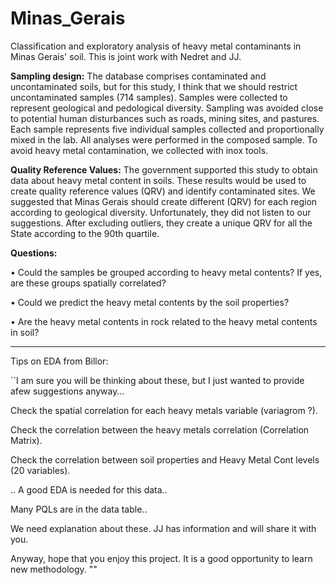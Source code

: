 # Minas_Gerais
Classification and exploratory analysis of heavy metal contaminants in Minas Gerais' soil. This is joint work with Nedret and JJ.

<b>Sampling design:</b>
The database comprises contaminated and uncontaminated soils, but for this study, I think that we should restrict uncontaminated samples (714 samples). Samples were collected to represent geological and pedological diversity. Sampling was avoided close to potential human disturbances such as roads, mining sites, and pastures. Each sample represents five individual samples collected and proportionally mixed in the lab. All analyses were performed in the composed sample. To avoid heavy metal contamination, we collected with inox tools.

<b>Quality Reference Values:</b>
The government supported this study to obtain data about heavy metal content in soils. These results would be used to create quality reference values (QRV) and identify contaminated sites. We suggested that Minas Gerais should create different (QRV) for each region according to geological diversity. Unfortunately, they did not listen to our suggestions. After excluding outliers, they create a unique QRV for all the State according to the 90th quartile.

<b>Questions:</b>

•	Could the samples be grouped according to heavy metal contents? If yes, are these groups spatially correlated?

•	Could we predict the heavy metal contents by the soil properties?

•	Are the heavy metal contents in rock related to the heavy metal contents in soil?

----

Tips on EDA from Billor: 

``I am sure you will be thinking about these, but I just wanted to provide  afew suggestions anyway…

Check the spatial correlation for each heavy metals variable (variagrom ?).

Check the correlation between the heavy metals correlation (Correlation Matrix).

Check the correlation between soil properties  and Heavy Metal Cont levels (20 variables).

.. A good EDA is needed for this data..

Many PQLs are in the data table..

We need explanation about these. JJ has information and will share it with you.

Anyway, hope that you enjoy this project. It is a good opportunity to learn new methodology. ""